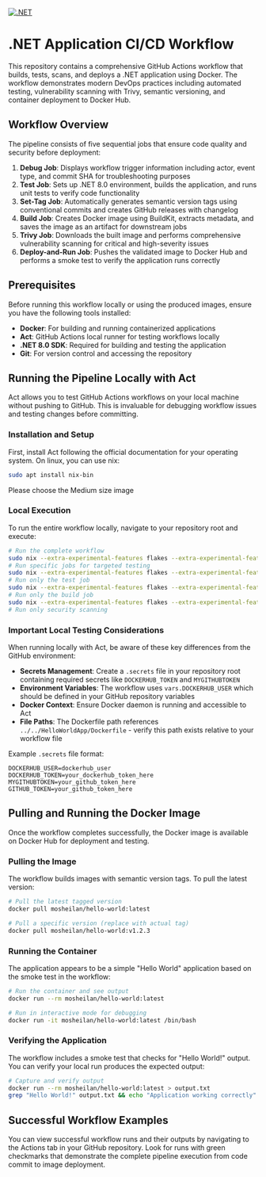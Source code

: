 [![.NET](https://github.com/mosheilan942/TechnicalAssignment/actions/workflows/ci-cd.yml/badge.svg)](https://github.com/mosheilan942/TechnicalAssignment/actions/workflows/ci-cd.yml)


# .NET Application CI/CD Workflow

This repository contains a comprehensive GitHub Actions workflow that builds, tests, scans, and deploys a .NET application using Docker. The workflow demonstrates modern DevOps practices including automated testing, vulnerability scanning with Trivy, semantic versioning, and container deployment to Docker Hub.

## Workflow Overview

The pipeline consists of five sequential jobs that ensure code quality and security before deployment:

1. **Debug Job**: Displays workflow trigger information including actor, event type, and commit SHA for troubleshooting purposes
2. **Test Job**: Sets up .NET 8.0 environment, builds the application, and runs unit tests to verify code functionality
3. **Set-Tag Job**: Automatically generates semantic version tags using conventional commits and creates GitHub releases with changelog
4. **Build Job**: Creates Docker image using BuildKit, extracts metadata, and saves the image as an artifact for downstream jobs
5. **Trivy Job**: Downloads the built image and performs comprehensive vulnerability scanning for critical and high-severity issues
6. **Deploy-and-Run Job**: Pushes the validated image to Docker Hub and performs a smoke test to verify the application runs correctly

## Prerequisites

Before running this workflow locally or using the produced images, ensure you have the following tools installed:

- **Docker**: For building and running containerized applications
- **Act**: GitHub Actions local runner for testing workflows locally
- **.NET 8.0 SDK**: Required for building and testing the application
- **Git**: For version control and accessing the repository

## Running the Pipeline Locally with Act

Act allows you to test GitHub Actions workflows on your local machine without pushing to GitHub. This is invaluable for debugging workflow issues and testing changes before committing.

### Installation and Setup

First, install Act following the official documentation for your operating system. On linux, you can use nix:

```bash
sudo apt install nix-bin
```

Please choose the Medium size image

### Local Execution

To run the entire workflow locally, navigate to your repository root and execute:

```bash
# Run the complete workflow
sudo nix --extra-experimental-features flakes --extra-experimental-features nix-command run nixpkgs#act --  --secret-file .secrets --artifact-server-path /tmp/artifacts
# Run specific jobs for targeted testing
sudo nix --extra-experimental-features flakes --extra-experimental-features nix-command run nixpkgs#act -- -j test
# Run only the test job
sudo nix --extra-experimental-features flakes --extra-experimental-features nix-command run nixpkgs#act -- -j build
# Run only the build job
sudo nix --extra-experimental-features flakes --extra-experimental-features nix-command run nixpkgs#act -- -j Trivy
# Run only security scanning
```

### Important Local Testing Considerations

When running locally with Act, be aware of these key differences from the GitHub environment:

- **Secrets Management**: Create a `.secrets` file in your repository root containing required secrets like `DOCKERHUB_TOKEN` and `MYGITHUBTOKEN`
- **Environment Variables**: The workflow uses `vars.DOCKERHUB_USER` which should be defined in your GitHub repository variables
- **Docker Context**: Ensure Docker daemon is running and accessible to Act
- **File Paths**: The Dockerfile path references `../../HelloWorldApp/Dockerfile` - verify this path exists relative to your workflow file

Example `.secrets` file format:

```
DOCKERHUB_USER=dockerhub_user
DOCKERHUB_TOKEN=your_dockerhub_token_here
MYGITHUBTOKEN=your_github_token_here
GITHUB_TOKEN=your_github_token_here
```

## Pulling and Running the Docker Image

Once the workflow completes successfully, the Docker image is available on Docker Hub for deployment and testing.

### Pulling the Image

The workflow builds images with semantic version tags. To pull the latest version:

```bash
# Pull the latest tagged version
docker pull mosheilan/hello-world:latest

# Pull a specific version (replace with actual tag)
docker pull mosheilan/hello-world:v1.2.3
```

### Running the Container

The application appears to be a simple "Hello World" application based on the smoke test in the workflow:

```bash
# Run the container and see output
docker run --rm mosheilan/hello-world:latest

# Run in interactive mode for debugging
docker run -it mosheilan/hello-world:latest /bin/bash
```

### Verifying the Application

The workflow includes a smoke test that checks for "Hello World!" output. You can verify your local run produces the expected output:

```bash
# Capture and verify output
docker run --rm mosheilan/hello-world:latest > output.txt
grep "Hello World!" output.txt && echo "Application working correctly"
```

## Successful Workflow Examples

You can view successful workflow runs and their outputs by navigating to the Actions tab in your GitHub repository. Look for runs with green checkmarks that demonstrate the complete pipeline execution from code commit to image deployment.

